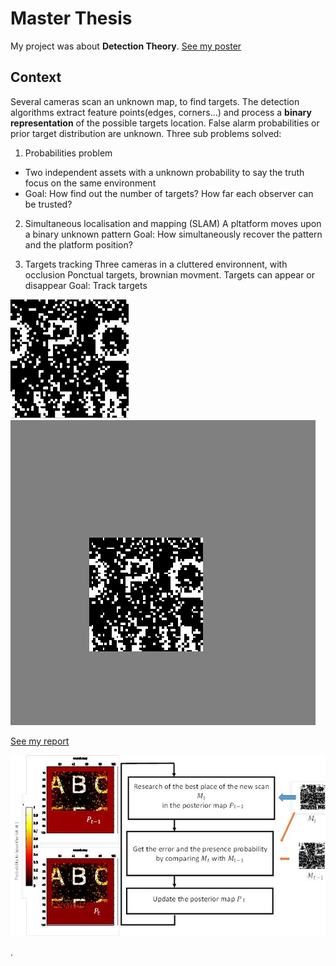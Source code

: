 # Master Thesis

My project was about **Detection Theory**.
[See my poster](poster.pdf)


## Context

Several cameras scan an unknown map, to find targets. The detection algorithms extract feature points(edges, corners...) and process a **binary representation** of the possible targets location. False alarm probabilities or prior target distribution are unknown.
Three sub problems solved:

1. Probabilities problem
-    Two independent assets with a unknown  probability to say the truth focus on the same environment
-    Goal: How find out the number of targets?
           How far each observer can be trusted?

2. Simultaneous localisation and mapping (SLAM)
A pltatform moves upon a binary  unknown pattern
Goal: How simultaneously recover the pattern and the platform position?

3. Targets tracking
Three cameras in a cluttered environnent, with occlusion
Ponctual targets, brownian movment. Targets can appear or disappear
Goal: Track targets 


![](https://github.com/victorjourne/master_thesis/blob/master/measurement.gif)
![](https://github.com/victorjourne/master_thesis/blob/master/map.gif)


[See my report](Thesis_Victor.pdf)


![](https://github.com/victorjourne/master_thesis/blob/master/bayesian_filter.jpg)

.